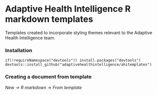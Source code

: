# Adaptive Health Intelligence R markdown templates

Templates created to incorporate styling themes relevant to the Adaptive Health Intelligence team.

### Installation

```
if(!requireNamespace("devtools")) install.packages("devtools")
devtools::install_github("adaptivehealthintelligence/ahitemplates")
```

### Creating a document from template

*New -> R markdown -> From template*
